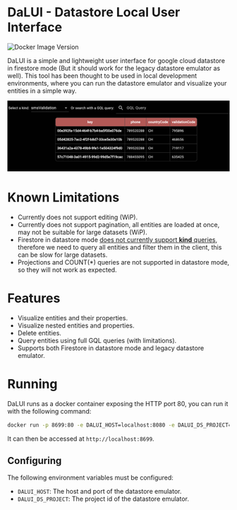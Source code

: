 # DaLUI - Datastore Local User Interface
![Docker Image Version](https://img.shields.io/docker/v/vexdev/dalui)

DaLUI is a simple and lightweight user interface for google cloud datastore in firestore mode (But it should work for the legacy datastore emulator as well).
This tool has been thought to be used in local development environments, where you can run the datastore emulator and visualize your entities in a simple way.

![Example](https://raw.githubusercontent.com/vexdev/dalui/main/example.png)

# Known Limitations
- Currently does not support editing (WiP).
- Currently does not support pagination, all entities are loaded at once, may not be suitable for large datasets (WiP).
- Firestore in datastore mode [does not currently support __kind__ queries](https://github.com/firebase/firebase-tools/issues/6903), therefore we need to query all entities and filter them in the client, this can be slow for large datasets.
- Projections and COUNT(*) queries are not supported in datastore mode, so they will not work as expected.

# Features
- Visualize entities and their properties.
- Visualize nested entities and properties.
- Delete entities.
- Query entities using full GQL queries (with limitations).
- Supports both Firestore in datastore mode and legacy datastore emulator.

# Running
DaLUI runs as a docker container exposing the HTTP port 80, you can run it with the following command:

```bash
docker run -p 8699:80 -e DALUI_HOST=localhost:8080 -e DALUI_DS_PROJECT=your-project-id vexdev/dalui
```

It can then be accessed at `http://localhost:8699`.

## Configuring
The following environment variables must be configured:

- `DALUI_HOST`: The host and port of the datastore emulator.
- `DALUI_DS_PROJECT`: The project id of the datastore emulator.